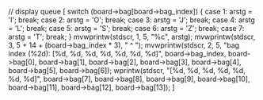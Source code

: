 
// display queue
[
    switch (board->bag[board->bag_index]) {
                    case 1: arstg = 'I'; break;
                    case 2: arstg = 'O'; break;
                    case 3: arstg = 'J'; break;
                    case 4: arstg = 'L'; break;
                    case 5: arstg = 'S'; break;
                    case 6: arstg = 'Z'; break;
                    case 7: arstg = 'T'; break;
    }
    mvwprintw(stdscr, 1, 5, "%c", arstg);
    mvwprintw(stdscr, 3, 5 + 14 + (board->bag_index * 3), "   ^ ");
    mvwprintw(stdscr, 2, 5, "bag index (%2d): [%d, %d, %d, %d, %d, %d, %d]", board->bag_index,
              board->bag[0],
              board->bag[1],
              board->bag[2],
              board->bag[3],
              board->bag[4],
              board->bag[5],
              board->bag[6]);
    wprintw(stdscr, "[%d, %d, %d, %d, %d, %d, %d]",
              board->bag[7],
              board->bag[8],
              board->bag[9],
              board->bag[10],
              board->bag[11],
              board->bag[12],
              board->bag[13]);
]
